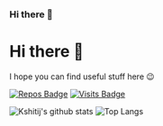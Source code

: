 ### Hi there 👋

<!--
**nazililham11/nazililham11** is a ✨ _special_ ✨ repository because its `README.md` (this file) appears on your GitHub profile.

Here are some ideas to get you started:

- 🔭 I’m currently working on ...
- 🌱 I’m currently learning ...
- 👯 I’m looking to collaborate on ...
- 🤔 I’m looking for help with ...
- 💬 Ask me about ...
- 📫 How to reach me: ...
- 😄 Pronouns: ...
- ⚡ Fun fact: ...
-->


# Hi there 👋
I hope you can find useful stuff here 😉


[![Repos Badge](https://badges.pufler.dev/repos/nazililham11)](https://github.com/nazililham11?tab=repositories)
[![Visits Badge](https://badges.pufler.dev/visits/nazililham11/nazililham11)](https://badges.pufler.dev)



![Kshitij's github stats](https://github-readme-stats.vercel.app/api?username=nazililham11&hide=contribs,prs&show_icons=true&hide_border=true&title_color=000)
![Top Langs](https://github-readme-stats.vercel.app/api/top-langs/?username=nazililham11&langs_count=10&layout=compact&hide_border=true)

